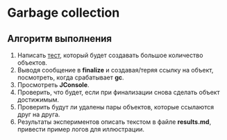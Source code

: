 # Garbage collection

## Алгоритм выполнения

1.	Написать [тест](https://github.com/Broscorp-java.net/traineeship/blob/master/tests.md), который будет создавать большое количество объектов. 
2.	Выводя сообщение в __finalize__ и создавая/теряя ссылку на объект, посмотреть, когда срабатывает __gc__.
3.	Просмотреть __JConsole__.
4.	Проверить, что будет, если при финализации снова сделать объект достижимым.
5.	Проверить будут ли удалены пары объектов, которые ссылаются друг на друга.
6.	Результаты экспериментов описать текстом в файле __results.md__, привести пример логов для иллюстрации.
